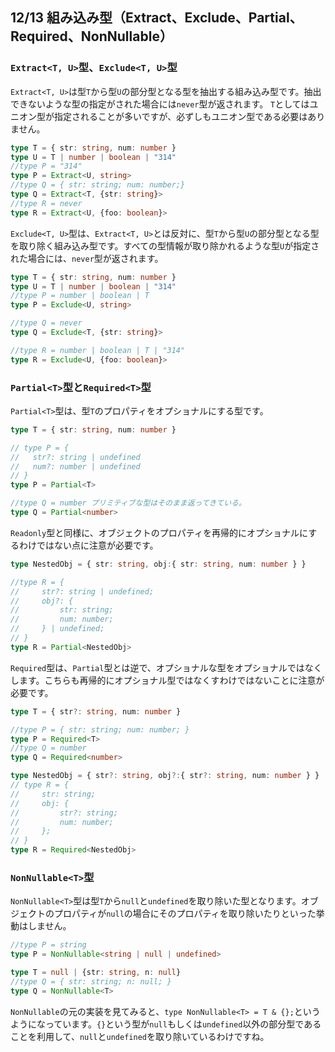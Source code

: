 ## 12/13 組み込み型（Extract、Exclude、Partial、Required、NonNullable）
### `Extract<T, U>`型、`Exclude<T, U>`型
`Extract<T, U>`は型`T`から型`U`の部分型となる型を抽出する組み込み型です。抽出できないような型の指定がされた場合には`never`型が返されます。
`T`としてはユニオン型が指定されることが多いですが、必ずしもユニオン型である必要はありません。
```ts
type T = { str: string, num: number }
type U = T | number | boolean | "314"
//type P = "314"
type P = Extract<U, string>
//type Q = { str: string; num: number;}
type Q = Extract<T, {str: string}>
//type R = never
type R = Extract<U, {foo: boolean}>
```
`Exclude<T, U>`型は、`Extract<T, U>`とは反対に、型`T`から型`U`の部分型となる型を取り除く組み込み型です。すべての型情報が取り除かれるような型`U`が指定された場合には、`never`型が返されます。
```ts
type T = { str: string, num: number }
type U = T | number | boolean | "314"
//type P = number | boolean | T
type P = Exclude<U, string>

//type Q = never
type Q = Exclude<T, {str: string}>

//type R = number | boolean | T | "314"
type R = Exclude<U, {foo: boolean}>
```
### `Partial<T>`型と`Required<T>`型
`Partial<T>`型は、型`T`のプロパティをオプショナルにする型です。
```ts
type T = { str: string, num: number }

// type P = {
//   str?: string | undefined
//   num?: number | undefined
// }
type P = Partial<T>

//type Q = number プリミティブな型はそのまま返ってきている。
type Q = Partial<number>
```
`Readonly`型と同様に、オブジェクトのプロパティを再帰的にオプショナルにするわけではない点に注意が必要です。
```ts
type NestedObj = { str: string, obj:{ str: string, num: number } }

//type R = {
//     str?: string | undefined;
//     obj?: {
//         str: string;
//         num: number;
//     } | undefined;
// }
type R = Partial<NestedObj>
```
`Required`型は、`Partial`型とは逆で、オプショナルな型をオプショナルではなくします。こちらも再帰的にオプショナル型ではなくすわけではないことに注意が必要です。
```ts
type T = { str?: string, num: number }

//type P = { str: string; num: number; }
type P = Required<T>
//type Q = number
type Q = Required<number>

type NestedObj = { str?: string, obj?:{ str?: string, num: number } }
// type R = {
//     str: string;
//     obj: {
//         str?: string;
//         num: number;
//     };
// }
type R = Required<NestedObj>
```
### `NonNullable<T>`型
`NonNullable<T>`型は型`T`から`null`と`undefined`を取り除いた型となります。オブジェクトのプロパティが`null`の場合にそのプロパティを取り除いたりといった挙動はしません。
```ts
//type P = string
type P = NonNullable<string | null | undefined>

type T = null | {str: string, n: null}
//type Q = { str: string; n: null; }
type Q = NonNullable<T>
```
`NonNullable`の元の実装を見てみると、`type NonNullable<T> = T & {};`というようになっています。`{}`という型が`null`もしくは`undefined`以外の部分型であることを利用して、`null`と`undefined`を取り除いているわけですね。